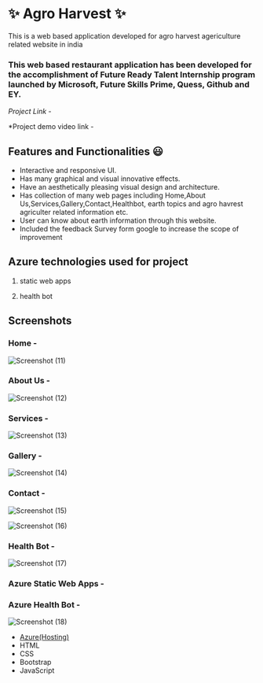 
# ✨  Agro Harvest  ✨

This is a web based application developed for agro harvest agericulture related website in india

### This web based restaurant application has been developed for the accomplishment of Future Ready Talent Internship program launched by Microsoft, Future Skills Prime, Quess, Github and EY.




*Project Link* -


*Project demo video link -









## Features and Functionalities 😃

- Interactive and responsive UI.
- Has many graphical and visual innovative effects.
- Have an aesthetically pleasing visual design and architecture.
- Has collection of many web pages including Home,About Us,Services,Gallery,Contact,Healthbot, earth topics and agro havrest agriculter related information etc.
- User can know about earth information through this website.
- Included the feedback Survey form google to increase the scope of improvement 


## Azure technologies used for project

1. static web apps

2. health bot

## Screenshots

 
 
### Home -
![Screenshot (11)](https://user-images.githubusercontent.com/118506403/209435117-207883d3-c7a3-4ec4-acc3-22c54944d86b.png)



















### About Us -

![Screenshot (12)](https://user-images.githubusercontent.com/118506403/209435122-c4b4b3a7-9740-4446-99ec-3f52a4c06aff.png)




















### Services -

![Screenshot (13)](https://user-images.githubusercontent.com/118506403/209435127-7d4052ba-100e-4be1-8213-a5688aa66935.png)





















### Gallery -


![Screenshot (14)](https://user-images.githubusercontent.com/118506403/209435131-8bc5ef3d-cd96-4731-b4aa-65f973ef63ff.png)


















### Contact -



![Screenshot (15)](https://user-images.githubusercontent.com/118506403/209435135-85111661-0e4f-43e2-a125-93b482b9ca20.png)



![Screenshot (16)](https://user-images.githubusercontent.com/118506403/209435139-783160c4-017d-4e39-92f3-a08ce71bc8bf.png)














### Health Bot -



![Screenshot (17)](https://user-images.githubusercontent.com/118506403/209435145-d87e8e9d-146a-4acd-9b47-eb3f9af58885.png)





















### Azure Static Web Apps -






















### Azure Health Bot -




![Screenshot (18)](https://user-images.githubusercontent.com/118506403/209435152-c771723d-c913-4e6c-b125-d5bfbb52a835.png)




















- [Azure(Hosting)](https://azure.microsoft.com/en-in/features/azure-portal/)
- HTML
- CSS
- Bootstrap
- JavaScript
